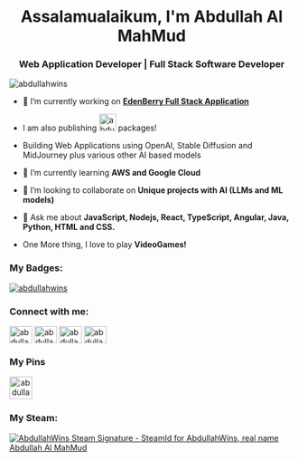 <h1 align="center">Assalamualaikum, I'm Abdullah Al MahMud</h1>
<h3 align="center">Web Application Developer |  Full Stack Software Developer</h3>
<p align="left"> <img src="https://komarev.com/ghpvc/?username=abdullahwins&label=Profile%20views&color=0e75b6&style=flat" alt="abdullahwins" /> </p>

- 🔭 I’m currently working on **[EdenBerry Full Stack Application](https://www.edenberry.app/)**

- I am also publishing [<img src="https://raw.githubusercontent.com/npm/logos/master/npm%20logo/npm-logo-red.svg" alt="abdullahwins" width="30"/>](https://www.npmjs.com/~abdullahwins?activeTab=packages) packages!

- Building Web Applications using OpenAI, Stable Diffusion and MidJourney plus various other AI based models

- 🌱 I’m currently learning **AWS and Google Cloud**

- 👯 I’m looking to collaborate on **Unique projects with AI (LLMs and ML models)**

- 💬 Ask me about **JavaScript, Nodejs, React, TypeScript, Angular, Java, Python, HTML and CSS.**

- One More thing, I love to play **VideoGames!**

<h3 align="left">My Badges:</h3>
<p align="left"> <a align="center" href="https://github.com/ryo-ma/github-profile-trophy"><img src="https://github-profile-trophy.vercel.app/?username=abdullahwins&theme=matrix" alt="abdullahwins" /></a> </p>

<h3 align="left">Connect with me:</h3>
<p align="left">
  
<a href="https://linkedin.com/in/abdullahwins" target="blank"><img align="center" src="https://raw.githubusercontent.com/rahuldkjain/github-profile-readme-generator/master/src/images/icons/Social/linked-in-alt.svg" alt="abdullahwins" height="30" width="40" /></a>
<a href="https://twitter.com/abdullahwins" target="blank"><img align="center" src="https://raw.githubusercontent.com/rahuldkjain/github-profile-readme-generator/master/src/images/icons/Social/twitter.svg" alt="abdullahwins" height="30" width="40" /></a>
<a href="https://stackoverflow.com/users/19174477/abdullahwins" target="blank"><img align="center" src="https://raw.githubusercontent.com/rahuldkjain/github-profile-readme-generator/master/src/images/icons/Social/stack-overflow.svg" alt="abdullahwins" height="30" width="40" /></a>
<a href="https://dev.to/abdullahwins" target="blank"><img align="center" src="https://raw.githubusercontent.com/rahuldkjain/github-profile-readme-generator/master/src/images/icons/Social/devto.svg" alt="abdullahwins" height="30" width="40" /></a>
</p>

<h3>My Pins</h3>
<p align="left"> <a align="center" href="https://holopin.io/@abdullahwins"><img src="https://holopin.me/abdullahwins" alt="abdullahwins" height="40"/></a> </p>


<h3 align="left">My Steam:</h3>
<a align="left" href="https://www.steamcommunity.com/id/abdullahwins/"><img src="https://www.steamidfinder.com/signature/76561198865324652.png" alt="AbdullahWins Steam Signature - SteamId for AbdullahWins, real name Abdullah Al MahMud"/></a>
